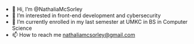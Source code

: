 - 👋 Hi, I’m @NathaliaMcSorley
- 👀 I’m interested in front-end development and cybersecurity
- 🌱 I’m currently enrolled in my last semester at UMKC in BS in Computer Science
- 📫 How to reach me nathaliamcsorley@gmail.com

<!---
NathaliaMcSorley/NathaliaMcSorley is a ✨ special ✨ repository because its `README.md` (this file) appears on your GitHub profile.
You can click the Preview link to take a look at your changes.
--->
